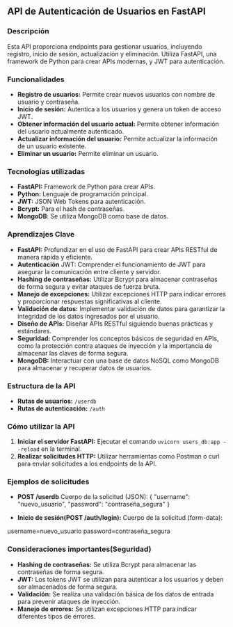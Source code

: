 ## API de Autenticación de Usuarios en FastAPI

### Descripción
Esta API proporciona endpoints para gestionar usuarios, incluyendo registro, inicio de sesión, actualización y eliminación. Utiliza FastAPI, una framework de Python para crear APIs modernas, y JWT para autenticación.

### Funcionalidades
* **Registro de usuarios:** Permite crear nuevos usuarios con nombre de usuario y contraseña.
* **Inicio de sesión:** Autentica a los usuarios y genera un token de acceso JWT.
* **Obtener información del usuario actual:** Permite obtener información del usuario actualmente autenticado.
* **Actualizar información del usuario:** Permite actualizar la información de un usuario existente.
* **Eliminar un usuario:** Permite eliminar un usuario.

### Tecnologías utilizadas
* **FastAPI:** Framework de Python para crear APIs.
* **Python:** Lenguaje de programación principal.
* **JWT:** JSON Web Tokens para autenticación.
* **Bcrypt:** Para el hash de contraseñas.
* **MongoDB**: Se utiliza MongoDB como base de datos.

### Aprendizajes Clave
* **FastAPI:** Profundizar en el uso de FastAPI para crear APIs RESTful de manera rápida y eficiente.
* **Autenticación** JWT: Comprender el funcionamiento de JWT para asegurar la comunicación entre cliente y servidor.
* **Hashing de contraseñas:** Utilizar Bcrypt para almacenar contraseñas de forma segura y evitar ataques de fuerza bruta.
* **Manejo de excepciones:** Utilizar excepciones HTTP para indicar errores y proporcionar respuestas significativas al cliente.
* **Validación de datos:** Implementar validación de datos para garantizar la integridad de los datos ingresados por el usuario.
* **Diseño de APIs:** Diseñar APIs RESTful siguiendo buenas prácticas y estándares.
* **Seguridad:** Comprender los conceptos básicos de seguridad en APIs, como la protección contra ataques de inyección y la importancia de almacenar las claves de forma segura.
* **MongoDB:** Interactuar con una base de datos NoSQL como MongoDB para almacenar y recuperar datos de usuarios.

### Estructura de la API
* **Rutas de usuarios:** `/userdb`
* **Rutas de autenticación:** `/auth`

### Cómo utilizar la API
1. **Iniciar el servidor FastAPI:** Ejecutar el comando `uvicorn users_db:app --reload` en la terminal.
2. **Realizar solicitudes HTTP:** Utilizar herramientas como Postman o curl para enviar solicitudes a los endpoints de la API.

### Ejemplos de solicitudes
* **POST /userdb**
Cuerpo de la solicitud (JSON):
{
    "username": "nuevo_usuario",
    "password": "contraseña_segura"
}

* **Inicio de sesión(POST /auth/login):**
Cuerpo de la solicitud (form-data):

username=nuevo_usuario
password=contraseña_segura

### Consideraciones importantes(Seguridad)
* **Hashing de contraseñas:** Se utiliza Bcrypt para almacenar las contraseñas de forma segura.
* **JWT:** Los tokens JWT se utilizan para autenticar a los usuarios y deben ser almacenados de forma segura.
* **Validación:** Se realiza una validación básica de los datos de entrada para prevenir ataques de inyección.
* **Manejo de errores:** Se utilizan excepciones HTTP para indicar diferentes tipos de errores.
